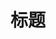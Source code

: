 # 标题
<template>
<div  style="height:300px;position: relative;">
 <fs-title style="transform: scale(1,1)"></fs-title>
</div>
</template>
